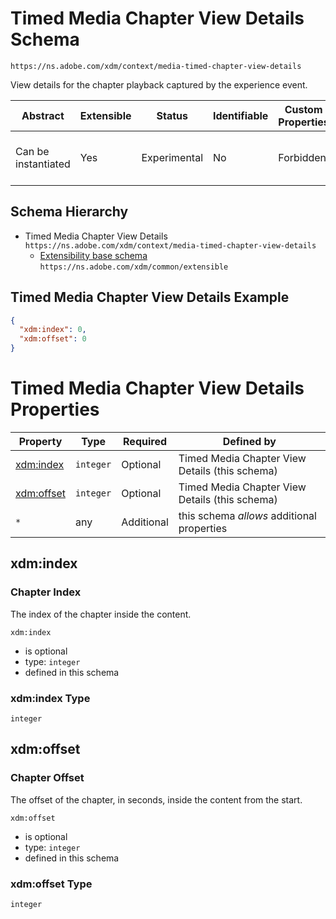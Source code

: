 
# Timed Media Chapter View Details Schema

```
https://ns.adobe.com/xdm/context/media-timed-chapter-view-details
```

View details for the chapter playback captured by the experience event.

| Abstract | Extensible | Status | Identifiable | Custom Properties | Additional Properties | Defined In |
|----------|------------|--------|--------------|-------------------|-----------------------|------------|
| Can be instantiated | Yes | Experimental | No | Forbidden | Permitted | [context/media-timed-chapter-view-details.schema.json](context/media-timed-chapter-view-details.schema.json) |
## Schema Hierarchy

* Timed Media Chapter View Details `https://ns.adobe.com/xdm/context/media-timed-chapter-view-details`
  * [Extensibility base schema](../common/extensible.schema.md) `https://ns.adobe.com/xdm/common/extensible`


## Timed Media Chapter View Details Example
```json
{
  "xdm:index": 0,
  "xdm:offset": 0
}
```

# Timed Media Chapter View Details Properties

| Property | Type | Required | Defined by |
|----------|------|----------|------------|
| [xdm:index](#xdmindex) | `integer` | Optional | Timed Media Chapter View Details (this schema) |
| [xdm:offset](#xdmoffset) | `integer` | Optional | Timed Media Chapter View Details (this schema) |
| `*` | any | Additional | this schema *allows* additional properties |

## xdm:index
### Chapter Index

The index of the chapter inside the content.

`xdm:index`
* is optional
* type: `integer`
* defined in this schema

### xdm:index Type


`integer`






## xdm:offset
### Chapter Offset

The offset of the chapter, in seconds, inside the content from the start.

`xdm:offset`
* is optional
* type: `integer`
* defined in this schema

### xdm:offset Type


`integer`





